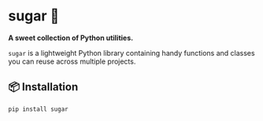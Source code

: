 # sugar 🍬

**A sweet collection of Python utilities.**

`sugar` is a lightweight Python library containing handy functions and classes you can reuse across multiple projects.

## 📦 Installation

```bash
pip install sugar
